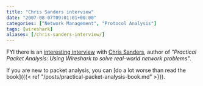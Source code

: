 ```yaml
---
title: "Chris Sanders interview"
date: "2007-08-07T09:01:01+00:00"
categories: ["Network Management", "Protocol Analysis"]
tags: [wireshark]
aliases: [/chris-sanders-interview/]
---
```


FYI there is an [interesting interview](http://searchnetworking.techtarget.com/qna/0,289202,sid7_gci1266202,00.html) with [Chris Sanders](http://www.chrissanders.org/?p=102), author of *"Practical Packet Analysis: Using Wireshark to solve real-world network problems"*.

If you are new to packet analysis, you can [do a lot worse than read the book]({{< ref "/posts/practical-packet-analysis-book.md" >}}).
